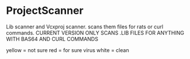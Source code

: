 # ProjectScanner
Lib scanner and Vcxproj scanner. scans them files for rats or curl commands.
CURRENT VERSION ONLY SCANS .LIB FILES FOR ANYTHING WITH BAS64 AND CURL COMMANDS

yellow = not sure
red = for sure virus
white = clean
